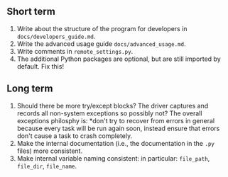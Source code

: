 ## Short term

1. Write about the structure of the program for developers in `docs/developers_guide.md`.
1. Write the advanced usage guide `docs/advanced_usage.md`.
1. Write comments in `remote_settings.py`.
1. The additional Python packages are optional, but are still imported by default. Fix this!

## Long term

1. Should there be more try/except blocks? The driver captures and records all non-system exceptions so possibly not? The overall
	exceptions philosphy is: *don't try to recover from
	errors in general because every task will be run again soon, instead ensure that errors don't cause a task to crash completely.
1. Make the internal documentation (i.e., the documentation in the `.py` files) more consistent.
1. Make internal variable naming consistent: in particular: `file_path`, `file_dir`, `file_name`.







